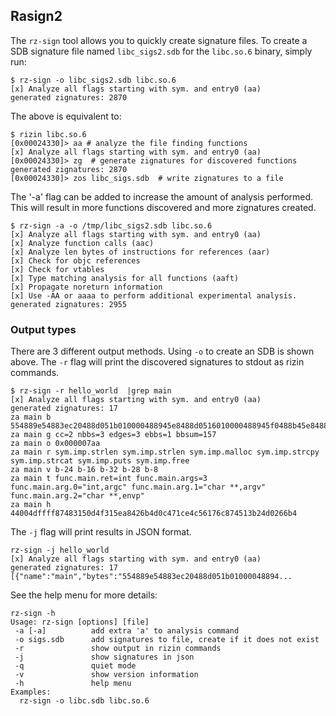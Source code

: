 ## Rasign2

The `rz-sign` tool allows you to quickly create signature files. To create a SDB signature file named `libc_sigs2.sdb` for the `libc.so.6` binary, simply run:

```
$ rz-sign -o libc_sigs2.sdb libc.so.6
[x] Analyze all flags starting with sym. and entry0 (aa)
generated zignatures: 2870
```

The above is equivalent to:

```
$ rizin libc.so.6
[0x00024330]> aa # analyze the file finding functions
[x] Analyze all flags starting with sym. and entry0 (aa)
[0x00024330]> zg  # generate zignatures for discovered functions
generated zignatures: 2870
[0x00024330]> zos libc_sigs.sdb  # write zignatures to a file
```

The '-a' flag can be added to increase the amount of analysis performed. This will result in more functions discovered and more zignatures created.

```
$ rz-sign -a -o /tmp/libc_sigs2.sdb libc.so.6
[x] Analyze all flags starting with sym. and entry0 (aa)
[x] Analyze function calls (aac)
[x] Analyze len bytes of instructions for references (aar)
[x] Check for objc references
[x] Check for vtables
[x] Type matching analysis for all functions (aaft)
[x] Propagate noreturn information
[x] Use -AA or aaaa to perform additional experimental analysis.
generated zignatures: 2955
```

### Output types

There are 3 different output methods. Using `-o` to create an SDB is shown above. The `-r` flag will print the discovered signatures to stdout as rizin commands.

```
$ rz-sign -r hello_world  |grep main
[x] Analyze all flags starting with sym. and entry0 (aa)
generated zignatures: 17
za main b 554889e54883ec20488d051b010000488945e8488d0516010000488945f0488b45e84889c7e88cfeffff8945e0488b45f04889c7e87dfeffff8945e48b55e08b45e401d083c00148984889c7e875feffff488945f848837df800743e488b55e8488b45f84889d64889c7e827feffff488b55f0488b45f84889d64889c7e854feffff488b45f84889c7e818feffff488b45f84889c7e8ecfdffff90c9c3:ffffffffffffffffff000000000000ffffffffff000000000000ffffffffffffffffffffffff00000000ffffffffffffffffffffff00000000ffffffffffffffffffffffffffffffffffffffff00000000ffffffffffffffffffff00ffffffffffffffffffffffffffffff00000000ffffffffffffffffffffffffffffff00000000ffffffffffffffff00000000ffffffffffffffff00000000ffffff
za main g cc=2 nbbs=3 edges=3 ebbs=1 bbsum=157
za main o 0x000007aa
za main r sym.imp.strlen sym.imp.strlen sym.imp.malloc sym.imp.strcpy sym.imp.strcat sym.imp.puts sym.imp.free
za main v b-24 b-16 b-32 b-28 b-8
za main t func.main.ret=int func.main.args=3 func.main.arg.0="int,argc" func.main.arg.1="char **,argv" func.main.arg.2="char **,envp"
za main h 44004dffff87483150d4f315ea8426b4d0c471ce4c56176c874513b24d0266b4
```

The `-j` flag will print results in JSON format.

```
rz-sign -j hello_world
[x] Analyze all flags starting with sym. and entry0 (aa)
generated zignatures: 17
[{"name":"main","bytes":"554889e54883ec20488d051b01000048894...
```

See the help menu for more details:

```
rz-sign -h
Usage: rz-sign [options] [file]
 -a [-a]          add extra 'a' to analysis command
 -o sigs.sdb      add signatures to file, create if it does not exist
 -r               show output in rizin commands
 -j               show signatures in json
 -q               quiet mode
 -v               show version information
 -h               help menu
Examples:
  rz-sign -o libc.sdb libc.so.6
```
